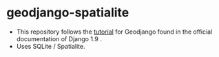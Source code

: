 # geodjango-spatialite

* This repository follows the [tutorial] for Geodjango found in the official documentation of Django 1.9 .
* Uses SQLite / Spatialite.


[tutorial]: <https://docs.djangoproject.com/en/1.9/ref/contrib/gis/tutorial/>

